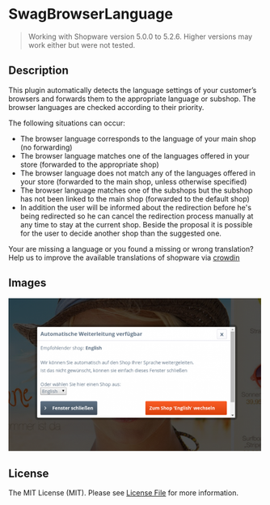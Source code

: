 # SwagBrowserLanguage
> Working with Shopware version 5.0.0 to 5.2.6.
> Higher versions may work either but were not tested.

## Description
This plugin automatically detects the language settings of your customer’s browsers and forwards them to the appropriate language or subshop. The browser languages are checked according to their priority.

The following situations can occur:

* The browser language corresponds to the language of your main shop (no forwarding)
* The browser language matches one of the languages offered in your store (forwarded to the appropriate shop)
* The browser language does not match any of the languages offered in your store (forwarded to the main shop, unless otherwise specified)
* The browser language matches one of the subshops but the subshop has not been linked to the main shop (forwarded to the default shop)
* In addition the user will be informed about the redirection before he's being redirected so he can cancel the redirection process manually at any time to stay at the current shop. Beside the proposal it is possible for the user to decide another shop than the suggested one.

Your are missing a language or you found a missing or wrong translation? Help us to improve the available translations of shopware via [crowdin](https://crowdin.com/project/shopware)

## Images
<img src="image1.png" alt="Backend" style="width: 500px;"/>

## License

The MIT License (MIT). Please see [License File](LICENSE) for more information.
